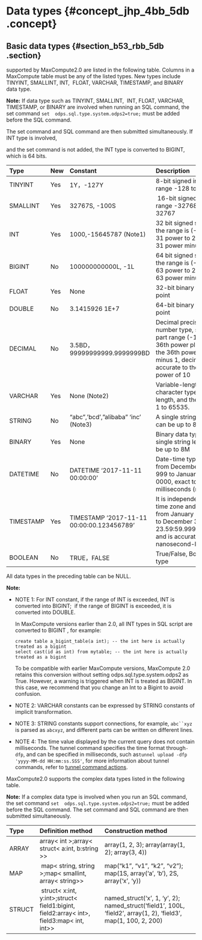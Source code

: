 # Data types {#concept_jhp_4bb_5db .concept}

## Basic data types {#section_b53_rbb_5db .section}

supported by MaxCompute2.0 are listed in the following table. Columns in a MaxCompute table must be any of the listed types. New types include TINYINT, SMALLINT, INT,  FLOAT, VARCHAR, TIMESTAMP, and BINARY data type.

**Note:** If data type such as TINYINT, SMALLINT,  INT, FLOAT, VARCHAR, TIMESTAMP, or BINARY are involved when running an SQL command, the set command `set  odps.sql.type.system.odps2=true;` must be added before the SQL command. 

The set command and SQL command are then submitted simultaneously. If INT type is involved, 

and the set command is not added, the INT type is converted to BIGINT, which is 64 bits.

|Type|New|Constant|Description|
|:---|:--|:-------|:----------|
|TINYINT|Yes |1Y，-127Y|8-bit signed integer, range -128 to 127|
|SMALLINT|Yes |32767S, -100S| 16-bit signed integer, range -32768 to 32767|
|INT|Yes |1000,-15645787 \(Note1\)|32 bit signed shaping, the range is \(-2\) of the 31 power to 2 of the 31 power minus 1.|
|BIGINT|No|100000000000L, -1L|64 bit signed shaping, the range is \(-2\) of the 63 power to 2 of the 63 power minus 1.|
|FLOAT|Yes |None|32-bit binary floating point|
|DOUBLE|No|3.1415926 1E+7|64-bit binary floating point|
|DECIMAL|No|3.5BD， 99999999999.9999999BD|Decimal precision number type, shaping part range \(-10\) to the 36th power plus 1 to the 36th power of 10 minus 1, decimal part accurate to the \(-18\) power of 10|
|VARCHAR|Yes |None \(Note2\)|Variable-length character type, n is the length, and the range is 1 to 65535.|
|STRING|No|“abc”,’bcd’,”alibaba” ‘inc’ \(Note3\)|A single string length can be up to 8M|
|BINARY|Yes |None|Binary data type, a single string length can be up to 8M|
|DATETIME|No|DATETIME ‘2017-11-11 00:00:00’|Date-time type, range from December 31, 999 to January 1-9, 0000, exact to milliseconds \(note 4\)|
|TIMESTAMP|Yes |TIMESTAMP ‘2017-11-11 00:00:00.123456789’|It is independent of the time zone and ranges from January 1st 0000 to December 31, 9999 23.59:59.999999999,  and is accurate to nanosecond-level.|
|BOOLEAN|No|TRUE，FALSE|True/False, Boolean type|

All data types in the preceding table can be NULL.

**Note:** 

-   NOTE 1: For INT constant, if the range of INT is exceeded, INT is converted into BIGINT;  if the range of BIGINT is exceeded, it is converted into DOUBLE. 

    In MaxCompute versions earlier than 2.0, all INT types in SQL script are converted to BIGINT , for example:

    ```
    create table a_bigint_table(a int); -- the int here is actually treated as a bigint
    select cast(id as int) from mytable; -- the int here is actually treated as a bigint
    ```

    To be compatible with earlier MaxCompute versions, MaxCompute 2.0 retains this conversion without setting odps.sql.type.system.odps2 as True. However, a warning is triggered when INT is treated as BIGINT. In this case, we recommend that you change an Int to a Bigint to avoid confusion.

-   NOTE 2: VARCHAR constants can be expressed by STRING constants of implicit transformation.
-   NOTE 3: STRING constants support connections, for example, `abc``xyz` is parsed as `abcxyz`, and different parts can be written on different lines.
-   NOTE 4: The time value displayed by the current query does not contain milliseconds. The tunnel command specifies the time format through`-dfp`, and can be specified in milliseconds, such as`tunnel upload -dfp 'yyyy-MM-dd HH:mm:ss.SSS'`, for more information about tunnel commands, refer to [tunnel command actions](../../../../dita-oss-bucket/SP_76/DNODPS1898901/EN-US_TP_11968.dita).

MaxCompute2.0 supports the complex data types listed in the following table.

**Note:** If a complex data type is involved when you run an SQL command, the set command `set  odps.sql.type.system.odps2=true;` must be added before the SQL command. The set command and SQL command are then submitted simultaneously.

|Type|Definition method|Construction method|
|:---|:----------------|:------------------|
|ARRAY|array< int \>;array< struct< a:int, b:string \>\>|array\(1, 2, 3\); array\(array\(1, 2\); array\(3, 4\)\)|
|MAP| map< string, string \>;map< smallint, array< string\>\>|map\(“k1”, “v1”, “k2”, “v2”\); map\(1S, array\(‘a’, ‘b’\), 2S,  array\(‘x’, ‘y\)\)|
|STRUCT| struct< x:int, y:int\>;struct< field1:bigint, field2:array< int\>, field3:map< int, int\>\>|named\_struct\(‘x’, 1, ‘y’, 2\); named\_struct\(‘field1’, 100L,  ‘field2’, array\(1, 2\), ‘field3’, map\(1, 100, 2, 200\)|

